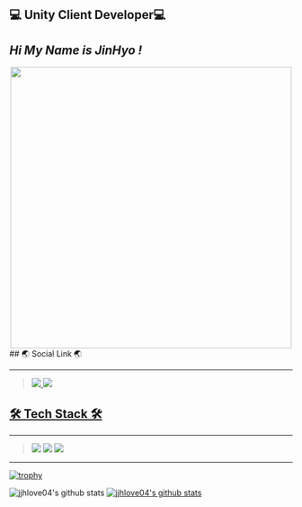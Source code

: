 ## 💻 Unity Client Developer💻<br>

## _Hi My Name is JinHyo !_

<center>

<img src="https://user-images.githubusercontent.com/74443267/143857463-10be2c3b-e7c2-48b5-8643-39902f243d02.gif" width="500">

</center>
## 🌏 Social Link 🌏

---

> <a href="https://jinhyocoding.tistory.com/" target="_blank"><img src="https://img.shields.io/badge/T StroyBlog-FF5722?style=for-the-badge&logo=Bloglovin&logoColor=White"/> <a href="https://www.instagram.com/j._.h_0105/" target="_blank"><img src="https://img.shields.io/badge/Instagram-E4405F?style=for-the-badge&logo=Instagram&logoColor=white"/><br>

## 🛠 Tech Stack 🛠

---

> <img src="https://img.shields.io/badge/C++-00599C?style=flat-square&logo=c%2B%2B&logoColor=white"/></a> <img src="https://img.shields.io/badge/AfterEffect-9999FF?style=flat-square&logo=Adobe After Effects&logoColor=white"/></a> <img src="https://img.shields.io/badge/Unity-FFFFFF?style=flat-square&logo=Unity&logoColor=black"/></a>

---

[![trophy](https://github-profile-trophy.vercel.app/?username=jjhlove04&row=1)](https://github.com/ryo-ma/github-profile-trophy)

![jjhlove04's github stats](https://github-readme-stats.vercel.app/api?username=jjhlove04&show_icons=true)
[![jjhlove04's github stats](https://github-readme-stats.vercel.app/api/top-langs/?username=jjhlove04&show_icons=true&hide_border=true&title_color=004386&icon_color=004386&layout=compact)](https://github.com/jjhlove04)
